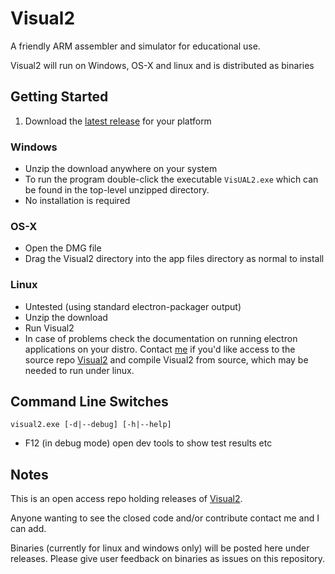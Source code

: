 # Visual2

A friendly ARM assembler and simulator for educational use.

Visual2 will run on Windows, OS-X and linux and is distributed as binaries

## Getting Started

1. Download the [latest release](https://github.com/tomcl/V2releases/releases) for your platform

### Windows

* Unzip the download anywhere on your system
* To run the program double-click the executable `VisUAL2.exe` which can be found in the top-level unzipped directory.
* No installation is required

### OS-X

* Open the DMG file
* Drag the Visual2 directory into the app files directory as normal to install


### Linux

* Untested (using standard electron-packager output)
* Unzip the download
* Run Visual2
* In case of problems check the documentation on running electron applications on your distro. Contact [me](t.clarke@ic.ac.uk) if you'd like access to the source repo [Visual2](https://github.com/ImperialCollegeLondon/Visual2) and compile Visual2 from source, which may be needed to run under linux.


## Command Line Switches

```
visual2.exe [-d|--debug] [-h|--help]
```

* F12 (in debug mode) open dev tools to show test results etc



## Notes

This is an open access repo holding releases of [Visual2](https://github.com/ImperialCollegeLondon/Visual2). 

Anyone wanting to see the closed code and/or contribute contact me and I can add.

Binaries (currently for linux and windows only) will be posted here under releases. Please give user feedback on binaries as issues on this repository.
